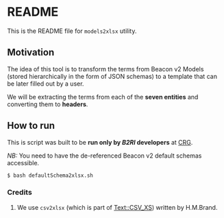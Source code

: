 # README

This is the README file for `models2xlsx` utility.

## Motivation 

The idea of this tool is to transform the terms from Beacon v2 Models (stored hierarchically in the form of JSON schemas) to a template that can be later filled out by a user.

We will be extracting the terms from each of the **seven entities** and converting them to **headers**.

## How to run

This is script was built to be **run only by _B2RI_ developers** at [CRG](https://www.crg.eu).

_NB:_ You need to have the de-referenced Beacon v2 default schemas accessible.

    $ bash defaultSchema2xlsx.sh

### Credits

1. We use `csv2xlsx` (which is part of [Text::CSV_XS]( https://metacpan.org/dist/Text-CSV_XS)) written by H.M.Brand.
